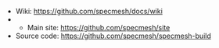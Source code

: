 - Wiki: https://github.com/specmesh/docs/wiki
- - Main site: https://github.com/specmesh/site
- Source code: https://github.com/specmesh/specmesh-build
